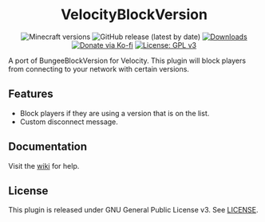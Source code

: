 <h1 align="center">VelocityBlockVersion</h1>

<p align="center">
	<img src="https://img.shields.io/badge/Minecraft-1.8--1.20.3-orange" alt="Minecraft versions">
	<img src="https://img.shields.io/github/v/release/hyperdefined/VelocityBlockVersion" alt="GitHub release (latest by date)">
	<a href="https://github.com/hyperdefined/VelocityBlockVersion/releases"><img src="https://img.shields.io/github/downloads/hyperdefined/VelocityBlockVersion/total?logo=github" alt="Downloads"></a>
	<a href="https://ko-fi.com/hyperdefined"><img src="https://img.shields.io/badge/Donate-Ko--fi-red" alt="Donate via Ko-fi"></a>
	<a href="https://www.gnu.org/licenses/gpl-3.0"><img src="https://img.shields.io/badge/License-GPLv3-blue.svg" alt="License: GPL v3"></a>
</p>

A port of BungeeBlockVersion for Velocity. This plugin will block players from connecting to your network with certain versions.

## Features
* Block players if they are using a version that is on the list.
* Custom disconnect message.

## Documentation
Visit the [wiki](https://github.com/hyperdefined/VelocityBlockVersion/wiki) for help.

## License
This plugin is released under GNU General Public License v3. See [LICENSE](https://github.com/hyperdefined/VelocityBlockVersion/blob/master/LICENSE).
